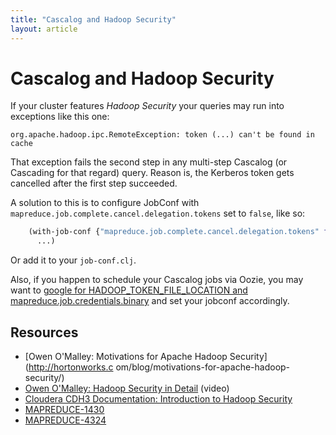 ```yaml
---
title: "Cascalog and Hadoop Security"
layout: article
---
```


# Cascalog and Hadoop Security

If your cluster features *Hadoop Security* your queries may run into
exceptions like this one:

    org.apache.hadoop.ipc.RemoteException: token (...) can't be found in cache

That exception fails the second step in any multi-step Cascalog (or
Cascading for that regard) query. Reason is, the Kerberos token gets
cancelled after the first step succeeded.

A solution to this is to configure JobConf with
`mapreduce.job.complete.cancel.delegation.tokens` set to `false`, like
so:

```clojure
    (with-job-conf {"mapreduce.job.complete.cancel.delegation.tokens" false}
      ...)
```

Or add it to your `job-conf.clj`.

Also, if you happen to schedule your Cascalog jobs via Oozie, you may
want to
[google for HADOOP_TOKEN_FILE_LOCATION and mapreduce.job.credentials.binary](https://www.google.com/search?q=%22HADOOP_TOKEN_FILE_LOCATION%22%20%22mapreduce.job.credentials.binary%22)
and set your jobconf accordingly.


## Resources

- [Owen O'Malley: Motivations for Apache Hadoop Security](http://hortonworks.c
om/blog/motivations-for-apache-hadoop-security/)
- [Owen O'Malley: Hadoop Security in Detail](http://developer.yahoo.com/blogs/ydn/posts/2010/07/hadoop_security_in_detail/) (video)
- [Cloudera CDH3 Documentation: Introduction to Hadoop Security](https://ccp.cloudera.com/display/CDHDOC/Introduction+to+Hadoop+Security)
- [MAPREDUCE-1430](https://issues.apache.org/jira/browse/MAPREDUCE-1430)
- [MAPREDUCE-4324](https://issues.apache.org/jira/browse/MAPREDUCE-4324)
